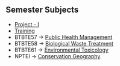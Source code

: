 ## Semester Subjects

- [Project - I]() 
- [Training]() 
- BTBTE57 -> [Public Health Management]()
- BTBTE58 -> [Biological Waste Treatment]()
- BTBTE61 -> [Environmental Toxicology]()
- NPTEl -> [Conservation Geography]()
